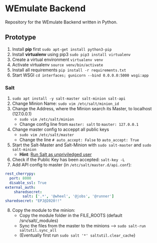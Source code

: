 # WEmulate Backend

Repository for the WEmulate Backend written in Python.

## Prototype
1. Install **pip** first `sudo apt-get install python3-pip`
2. Install **virtualenv** using pip3 `sudo pip3 install virtualenv`
3. Create a virtual environment `virtualenv venv`
4. Activate virtualenv `source venv/bin/activate`
5. Install all requirements `pip install -r requirements.txt`
6. Start WSGI `cd interfaces; gunicorn --bind 0.0.0.0:5000 wsgi:app`

### Salt
1. `sudo apt install -y salt-master salt-minion salt-api`
2. Change Minion Name: `sudo vim /etc/salt/minion_id`
3. Change the Address, where the Minion search its Master, to localhost (127.0.0.1)
   * `sudo vim /etc/salt/minion`
   * Change config line from `master: salt` to `master: 127.0.0.1`
4. Change master config to acceppt all public keys
   * `sudo vim /etc/salt/master`
   * Change the line `# auto_accept: False` to `auto_accept: True`
5. Start the Salt-Master and Salt-Minion with `sudo salt-master` and `sudo salt-minion`
   * **Hint**: [Run Salt as unpriviledged user](https://docs.saltstack.com/en/master/ref/configuration/nonroot.html#configuration-non-root-user)
6. Check if the Public Key has been accepted: `salt-key -L`
7. Add API config to master (in `/etc/salt/master.d/api.conf`):
```yaml
rest_cherrypy:
  port: 8000
  disable_ssl: True
external_auth:
    sharedsecret:
        salt: ['.*', '@wheel', '@jobs', '@runner']
sharedsecret: "EPJ@2020!!"
```
8. Copy the module to the minion:
   * Copy the module folder in the FILE_ROOTS (default /srv/salt/_modules)
   * Sync the files from the master to the minions --> `sudo salt-run saltutil.sync_all`
   * (Eventually first run `sudo salt '*' saltutil.clear_cache`)